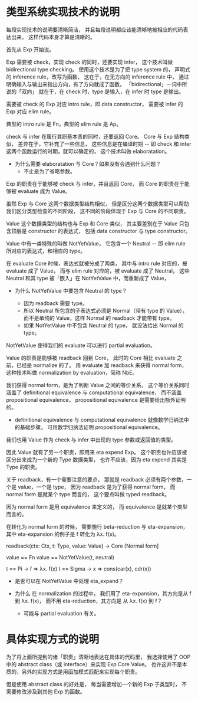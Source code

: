 # 类型系统实现技术的说明

每段实现技术的说明要清晰简洁，
并且每段说明都应该能清晰地被相应的代码表达出来，
这样代码本身才算是清晰的。

首先从 Exp 开始说。

Exp 需要被 check，实现 check 的同时，还要实现 infer，
这个技术叫做 bidirectional type checking。
使用这个技术是为了把 type system 的，
声明式的 inference rule，改写为函数，
这在于，在无方向的 inference rule 中，
通过明确输入与输出来指出方向，有了方向就成了函数。
「bidirectional」一词中所说的「双向」
就在于，在 check 时，type 是输入，在 infer 时 type 是输出。

需要被 check 的 Exp 对应 intro rule，即 data constructor，
需要被 infer 的 Exp 对应 elim rule。

典型的 intro rule 是 Fn，典型的 elim rule 是 Ap。

check 与 infer 在履行其职基本责的同时，还要返回 Core。
Core 与 Exp 结构类似，
差异在于，它补充了一些信息，
这些信息是在编译时期 -- 即 check 和 infer 这两个函数运行的时期，就可以确定的，
这个技术叫做 elaboratation。

- 为什么需要 elaboratation 与 Core？如果没有会遇到什么问题？
  - 不止是为了省略参数。

Exp 的职责在于能够被 check 与 infer，并且返回 Core，
而 Core 的职责在于能够被 evaluate 成为 Value。

虽然 Exp 与 Core 这两个数据类型结构相似，
但是区分这两个数据类型可以帮助我们区分类型检查的不同阶段，
这不同的阶段体现于 Exp 与 Core 的不同职责。

Value 这个数据类型的结构也与 Exp 和 Core 类似，
其主要差别在于 Value 只包含顶层是 constructor 的表达式，
包括 data constructor 与 type constructor。

Value 中有一类特殊的叫做 NotYetValue，
它包含一个 Neutral -- 即 elim rule 所对应的表达式，和相应的 type。

在 evaluate Core 时候，表达式就被分成了两类，
其中与 intro rule 对应的，被 evaluate 成了 Value，
而与 elim rule 对应的，被 evaluate 成了 Neutral，
这些 Neutral 和其 type 被「嵌入」在 NotYetValue 中，而重新成了 Value，

- 为什么 NotYetValue 中要包含 Neutral 的 type？

  - 因为 readback 需要 type。
  - 所以 Neutral 所包含的子表达式必须是 Normal（带有 type 的 Value），
    而不是单纯的 Value，这样 Normal 的 readback 才能带有 type。
  - 如果 NotYetValue 中不包含 Neutral 的 type，
    就没法给出 Normal 的 type。

NotYetValue 使得我们的 evaluate 可以进行 partial evaluation。

Value 的职责是能够被 readback 回到 Core，
此时的 Core 相比 evaluate 之前，已经是 normalize 的了。
用 evaluate 加 readback 来获得 normal form，
这种技术叫做 normalization by evaluation，简称 NbE。

我们获得 normal form，是为了判断 Value 之间的等价关系，
这个等价关系同时涵盖了 definitional equivalence 与 computational equivalence，
而不涵盖 propositional equivalence，
propositional equivalence 是需要给出额外证明的。

- definitional equivalence 与 computational equivalence 就像数学归纳法中的基础步骤。
  可用数学归纳法证明 propositional equivalence。

我们也用 Value 作为 check 与 infer 中出现的 type 参数或返回值的类型。

因此 Value 就有了另一个职责，即用来 eta expend Exp。
这个职责也许应该被区分出来成为一个新的 Type 数据类型，
也许不应该，因为 eta expend 其实是 Type 的职责。

关于 readback，有一个需要注意的要点，
那就是 readback 必须有两个参数，一个是 value，一个是 type，
因为 readback 是为了获得 normal form，
而 normal form 是就某个 type 而言的，
这个要点叫做 typed readback。

因为 normal form 是用 equivalence 来定义的，
而 equivalence 是就某个类型而言的。

在转化为 normal form 的时候，
需要施行 beta-reduction 与 eta-expansion，
其中 eta-expansion 的例子是 f 转化为 λx. f(x)。

readback(ctx: Ctx, t: Type, value: Value) -> Core [Normal form]

value == Fn
value == NotYetValue(t, neutral)

t == Pi -> f => λx. f(x)
t == Sigma -> x => cons(car(x), cdr(x))

- 是否可以在 NotYetValue 中处理 eta_expand？

- 为什么 在 normalization 的过程中，
  我们用了 eta-expansion，其方向是从 f 到 λx. f(x)，
  而不用 eta-reduction，其方向是 从 λx. f(x) 到 f？

  - 可能与 partial evaluation 有关。

# 具体实现方式的说明

为了将上面所提到的诸「职责」清晰地表达在具体的代码里，
我选择使用了 OOP 中的 abstract class（或 interface）来实现 Exp Core Value。
也许这并不是本质的，另外的实现方式是用函加模式匹配来实现每个职责。

但是使用 abstract class 的好处是，
每当需要增加一个新的 Exp 子类型时，
不需要修改涉及到其他 Exp 的函数。
